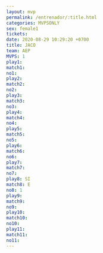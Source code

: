 ```yaml
---
layout: mvp
permalink: /entrenador/:title.html
categories: MVPSONLY
sex: female1
tickets: 
date: 2020-08-29 10:29:20 +0700
title: JACO
team: AEP
MVPS: 1
play1: 
match1: 
no1: 
play2: 
match2: 
no2: 
play3: 
match3: 
no3: 
play4: 
match4: 
no4: 
play5: 
match5: 
no5: 
play6: 
match6: 
no6: 
play7: 
match7: 
no7: 
play8: SI
match8: E
no8: 1
play9: 
match9: 
no9: 
play10: 
match10: 
no10: 
play11: 
match11: 
no11:
---
```

